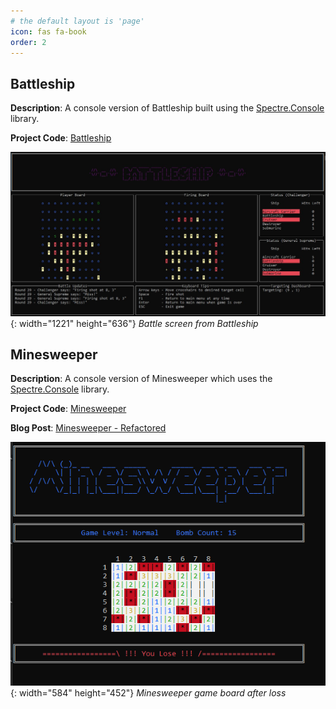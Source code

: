 ```yaml
---
# the default layout is 'page'
icon: fas fa-book
order: 2
---
```

## Battleship

**Description**: A console version of Battleship built using the [Spectre.Console](https://spectreconsole.net/) library.

**Project Code**:  [Battleship](https://github.com/TheHolderCollective/Battleship)  


![Battleship](/assets/img/projects/Battleship.jpg){: width="1221" height="636"}
_Battle screen from Battleship_

## Minesweeper

**Description**:  A console version of Minesweeper which uses the [Spectre.Console](https://spectreconsole.net/) library. 

**Project Code**: [Minesweeper](https://github.com/TheHolderCollective/MineSweeper)  

**Blog Post**: [Minesweeper - Refactored](https://theholdercollective.github.io/posts/Minesweeper-A-Refactoring-Exercise/)

![Minesweeper](/assets/img/projects/minesweeper.png){: width="584" height="452"}
_Minesweeper game board after loss_

